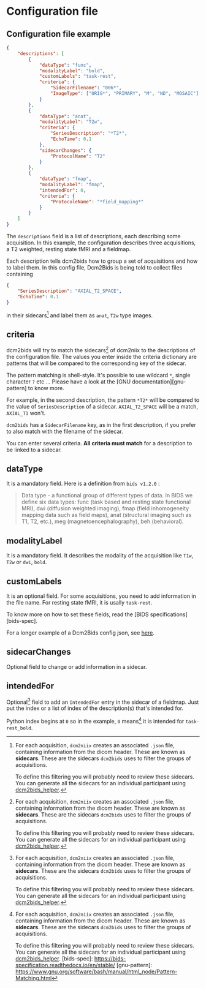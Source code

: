 # Configuration file

## Configuration file example

```json
{
    "descriptions": [
        {
            "dataType": "func",
            "modalityLabel": "bold",
            "customLabels": "task-rest",
            "criteria": {
                "SidecarFilename": "006*",
                "ImageType": ["ORIG*", "PRIMARY", "M", "ND", "MOSAIC"]
            }
        },
        {
            "dataType": "anat",
            "modalityLabel": "T2w",
            "criteria": {
                "SeriesDescription": "*T2*",
                "EchoTime": 0.1
            },
            "sidecarChanges": {
                "ProtocolName": "T2"
            }
        },
        {
            "dataType": "fmap",
            "modalityLabel": "fmap",
            "intendedFor": 0,
            "criteria": {
                "ProtocoleName": "*field_mapping*"
            }
        }
    ]
}
```

The `descriptions` field is a list of descriptions, each describing some acquisition. In this example, the configuration describes three acquisitions, a T2 weighted, resting state fMRI and a fieldmap.

Each description tells dcm2bids how to group a set of acquisitions and how to label them. In this config file, Dcm2Bids is being told to collect files containing

```json
{
    "SeriesDescription": "AXIAL_T2_SPACE",
    "EchoTime": 0.1
}
```

in their sidecars[^1] and label them as `anat`, `T2w` type images.

## criteria

dcm2bids will try to match the sidecars[^1] of dcm2niix to the descriptions of the configuration file. The values you enter inside the criteria dictionary are patterns that will be compared to the corresponding key of the sidecar.

The pattern matching is shell-style. It's possible to use wildcard `*`, single character `?` etc ... Please have a look at the [GNU documentation][gnu-pattern] to know more.

For example, in the second description, the pattern `*T2*` will be compared to the value of `SeriesDescription` of a sidecar. `AXIAL_T2_SPACE` will be a match, `AXIAL_T1` won't.

`dcm2bids` has a `SidecarFilename` key, as in the first description, if you prefer to also match with the filename of the sidecar.

You can enter several criteria. **All criteria must match** for a description to be linked to a sidecar.

## dataType

It is a mandatory field. Here is a definition from `bids v1.2.0` :

> Data type - a functional group of different types of data. In BIDS we define six data types: func (task based and resting state functional MRI), dwi (diffusion weighted imaging), fmap (field inhomogeneity mapping data such as field maps), anat (structural imaging such as T1, T2, etc.), meg (magnetoencephalography), beh (behavioral).

## modalityLabel

It is a mandatory field. It describes the modality of the acquisition like `T1w`, `T2w` or `dwi`, `bold`.

## customLabels

It is an optional field. For some acquisitions, you need to add information in the file name. For resting state fMRI, it is usally `task-rest`.

To know more on how to set these fields, read the [BIDS specifications][bids-spec].

For a longer example of a Dcm2Bids config json, see [here](https://github.com/unfmontreal/Dcm2Bids/blob/master/example/config.json).

## sidecarChanges

Optional field to change or add information in a sidecar.

## intendedFor

Optional[^2] field to add an `IntendedFor` entry in the sidecar of a fieldmap. Just put the index or a list of index of the description(s) that's intended for.

Python index begins at `0` so in the example, `0` means[^3] it is intended for `task-rest_bold`.

[^1]: For each acquisition, `dcm2niix` creates an associated `.json` file,
    containing information from the dicom header. These are known as
    __sidecars__. These are the sidecars `dcm2bids` uses to filter the groups
    of acquisitions.

    To define this filtering you will probably need to review these sidecars.
    You can generate all the sidecars for an individual participant using [dcm2bids_helper](1-usage.md#tools).

[^2]: For each acquisition, `dcm2niix` creates an associated `.json` file,
    containing information from the dicom header. These are known as
    __sidecars__. These are the sidecars `dcm2bids` uses to filter the groups
    of acquisitions.

    To define this filtering you will probably need to review these sidecars.
    You can generate all the sidecars for an individual participant using [dcm2bids_helper](1-usage.md#tools).

[^3]: For each acquisition, `dcm2niix` creates an associated `.json` file,
    containing information from the dicom header. These are known as
    __sidecars__. These are the sidecars `dcm2bids` uses to filter the groups
    of acquisitions.

    To define this filtering you will probably need to review these sidecars.
    You can generate all the sidecars for an individual participant using [dcm2bids_helper](1-usage.md#tools).
[bids-spec]: https://bids-specification.readthedocs.io/en/stable/
[gnu-pattern]: https://www.gnu.org/software/bash/manual/html_node/Pattern-Matching.html